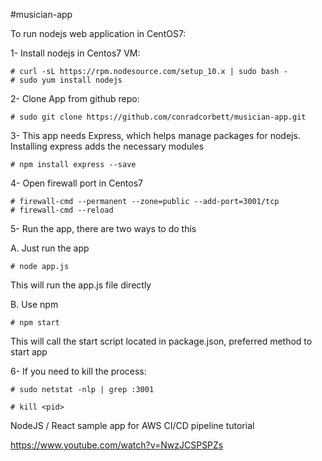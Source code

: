 #musician-app

To run nodejs web application in CentOS7:

1- Install nodejs in Centos7 VM:

    # curl -sL https://rpm.nodesource.com/setup_10.x | sudo bash -
    # sudo yum install nodejs
2- Clone App from github repo:

    # sudo git clone https://github.com/conradcorbett/musician-app.git

3- This app needs Express, which helps manage packages for nodejs. Installing express adds the necessary modules

    # npm install express --save

4- Open firewall port in Centos7

    # firewall-cmd --permanent --zone=public --add-port=3001/tcp
    # firewall-cmd --reload

5- Run the app, there are two ways to do this
    
A. Just run the app 
    
    # node app.js
This will run the app.js file directly

B. Use npm

    # npm start

This will call the start script located in package.json, preferred method to start app

6- If you need to kill the process:
    
    # sudo netstat -nlp | grep :3001

    # kill <pid>


NodeJS / React sample app for AWS CI/CD pipeline tutorial

https://www.youtube.com/watch?v=NwzJCSPSPZs
